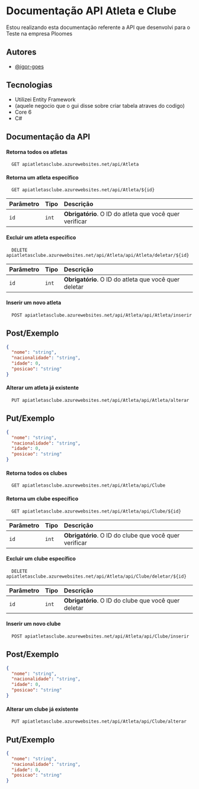 
# Documentação API Atleta e Clube

Estou realizando esta documentação referente a API que desenvolvi para o Teste na empresa Ploomes


## Autores

- [@igor-goes](https://www.github.com/igor-goes)


## Tecnologias

- Utilizei Entity Framework
- (aquele negocio que o gui disse sobre criar tabela atraves do codigo)
- Core 6
- C#


## Documentação da API

#### Retorna todos os atletas

```http
  GET apiatletasclube.azurewebsites.net/api/Atleta
```

#### Retorna um atleta específico

```http
  GET apiatletasclube.azurewebsites.net/api/Atleta/${id}
```

| Parâmetro   | Tipo       | Descrição                                   |
| :---------- | :--------- | :------------------------------------------ |
| `id`      | `int` | **Obrigatório**. O ID do atleta que você quer verificar|

#### Excluir um atleta específico

```http
  DELETE apiatletasclube.azurewebsites.net/api/Atleta/api/Atleta/deletar/${id}
```

| Parâmetro   | Tipo       | Descrição                                   |
| :---------- | :--------- | :------------------------------------------ |
| `id`      | `int` | **Obrigatório**. O ID do atleta que você quer deletar|

#### Inserir um novo atleta
```http
  POST apiatletasclube.azurewebsites.net/api/Atleta/api/Atleta/inserir
```

## Post/Exemplo

```Json
{
  "nome": "string",
  "nacionalidade": "string",
  "idade": 0,
  "posicao": "string"
}
```

#### Alterar um atleta já existente

```http
  PUT apiatletasclube.azurewebsites.net/api/Atleta/api/Atleta/alterar
```

## Put/Exemplo

```Json
{
  "nome": "string",
  "nacionalidade": "string",
  "idade": 0,
  "posicao": "string"
}
```
#### Retorna todos os clubes

```http
  GET apiatletasclube.azurewebsites.net/api/Atleta/api/Clube
```

#### Retorna um clube específico

```http
  GET apiatletasclube.azurewebsites.net/api/Atleta/api/Clube/${id}
```

| Parâmetro   | Tipo       | Descrição                                   |
| :---------- | :--------- | :------------------------------------------ |
| `id`      | `int` | **Obrigatório**. O ID do clube que você quer verificar|

#### Excluir um clube específico

```http
  DELETE apiatletasclube.azurewebsites.net/api/Atleta/api/Clube/deletar/${id}
```

| Parâmetro   | Tipo       | Descrição                                   |
| :---------- | :--------- | :------------------------------------------ |
| `id`      | `int` | **Obrigatório**. O ID do clube que você quer deletar|

#### Inserir um novo clube
```http
  POST apiatletasclube.azurewebsites.net/api/Atleta/api/Clube/inserir
```

## Post/Exemplo

```Json
{
  "nome": "string",
  "nacionalidade": "string",
  "idade": 0,
  "posicao": "string"
}
```

#### Alterar um clube já existente

```http
  PUT apiatletasclube.azurewebsites.net/api/Atleta/api/Clube/alterar
```

## Put/Exemplo

```Json
{
  "nome": "string",
  "nacionalidade": "string",
  "idade": 0,
  "posicao": "string"
}
```





